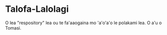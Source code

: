 # Talofa-Lalolagi
O lea "respository" lea ou te fa'aaogaina mo 'a'o'a'o le polakami lea.
O a'u o Tomasi.
